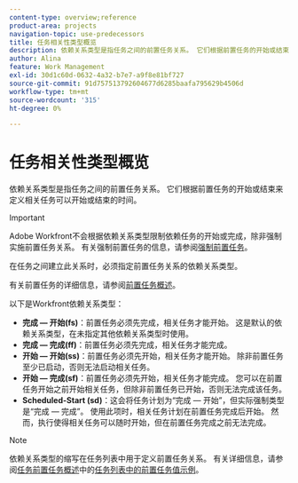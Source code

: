 ```yaml
---
content-type: overview;reference
product-area: projects
navigation-topic: use-predecessors
title: 任务相关性类型概览
description: 依赖关系类型是指任务之间的前置任务关系。 它们根据前置任务的开始或结束来定义相关任务可以开始或结束的时间。
author: Alina
feature: Work Management
exl-id: 30d1c60d-0632-4a32-b7e7-a9f8e81bf727
source-git-commit: 91d757513792604677d6285baafa795629b4506d
workflow-type: tm+mt
source-wordcount: '315'
ht-degree: 0%

---
```


# 任务相关性类型概览

<!-- Audited: 12/2023 -->

依赖关系类型是指任务之间的前置任务关系。 它们根据前置任务的开始或结束来定义相关任务可以开始或结束的时间。

>[!IMPORTANT]
>
>Adobe Workfront不会根据依赖关系类型限制依赖任务的开始或完成，除非强制实施前置任务关系。 有关强制前置任务的信息，请参阅[强制前置任务](../../../manage-work/tasks/use-prdcssrs/enforced-predecessors.md)。

在任务之间建立此关系时，必须指定前置任务关系的依赖关系类型。

有关前置任务的详细信息，请参阅[前置任务概述](../../../manage-work/tasks/use-prdcssrs/predecessors-overview.md)。

以下是Workfront依赖关系类型：

* **完成 — 开始(fs)**：前置任务必须先完成，相关任务才能开始。 这是默认的依赖关系类型，在未指定其他依赖关系类型时使用。
* **完成 — 完成(ff)**：前置任务必须先完成，相关任务才能完成。
* **开始 — 开始(ss)**：前置任务必须先开始，相关任务才能开始。 除非前置任务至少已启动，否则无法启动相关任务。
* **开始 — 完成(sf)**：前置任务必须先开始，相关任务才能完成。 您可以在前置任务开始之前开始相关任务，但除非前置任务已开始，否则无法完成该任务。
* **Scheduled-Start (sd)**：这会将任务计划为“完成 — 开始”，但实际强制类型是“完成 — 完成”。 使用此项时，相关任务计划在前置任务完成后开始。 然而，执行使得相关任务可以随时开始，但在前置任务完成之前无法完成。

>[!NOTE]
>
>依赖关系类型的缩写在任务列表中用于定义前置任务关系。 有关详细信息，请参阅[任务前置任务概述](/help/quicksilver/manage-work/tasks/use-prdcssrs/predecessors-overview.md)中的[任务列表中的前置任务值示例](/help/quicksilver/manage-work/tasks/use-prdcssrs/predecessors-overview.md#examples-of-predecessor-values-in-a-task-list)。

